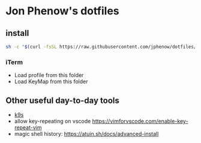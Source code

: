 # Jon Phenow's dotfiles

## install

```bash
sh -c "$(curl -fsSL https://raw.githubusercontent.com/jphenow/dotfiles/master/script/install.sh)"
```

### iTerm

* Load profile from this folder
* Load KeyMap from this folder

## Other useful day-to-day tools

* [k9s](https://k9scli.io/)
* allow key-repeating on vscode https://vimforvscode.com/enable-key-repeat-vim
* magic shell history: https://atuin.sh/docs/advanced-install
